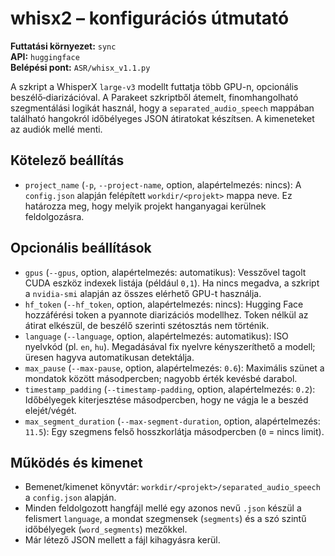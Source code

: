 # whisx2 – konfigurációs útmutató

**Futtatási környezet:** `sync`  
**API:** `huggingface`  
**Belépési pont:** `ASR/whisx_v1.1.py`

A szkript a WhisperX `large-v3` modellt futtatja több GPU-n, opcionális beszélő‑diarizációval. A Parakeet szkriptből átemelt, finomhangolható szegmentálási logikát használ, hogy a `separated_audio_speech` mappában található hangokról időbélyeges JSON átiratokat készítsen. A kimeneteket az audiók mellé menti.

## Kötelező beállítás
- `project_name` (`-p`, `--project-name`, option, alapértelmezés: nincs): A `config.json` alapján felépített `workdir/<projekt>` mappa neve. Ez határozza meg, hogy melyik projekt hanganyagai kerülnek feldolgozásra.

## Opcionális beállítások
- `gpus` (`--gpus`, option, alapértelmezés: automatikus): Vesszővel tagolt CUDA eszköz indexek listája (például `0,1`). Ha nincs megadva, a szkript a `nvidia-smi` alapján az összes elérhető GPU-t használja.
- `hf_token` (`--hf_token`, option, alapértelmezés: nincs): Hugging Face hozzáférési token a pyannote diarizációs modellhez. Token nélkül az átirat elkészül, de beszélő szerinti szétosztás nem történik.
- `language` (`--language`, option, alapértelmezés: automatikus): ISO nyelvkód (pl. `en`, `hu`). Megadásával fix nyelvre kényszeríthető a modell; üresen hagyva automatikusan detektálja.
- `max_pause` (`--max-pause`, option, alapértelmezés: `0.6`): Maximális szünet a mondatok között másodpercben; nagyobb érték kevésbé darabol.
- `timestamp_padding` (`--timestamp-padding`, option, alapértelmezés: `0.2`): Időbélyegek kiterjesztése másodpercben, hogy ne vágja le a beszéd elejét/végét.
- `max_segment_duration` (`--max-segment-duration`, option, alapértelmezés: `11.5`): Egy szegmens felső hosszkorlátja másodpercben (`0` = nincs limit).

## Működés és kimenet
- Bemenet/kimenet könyvtár: `workdir/<projekt>/separated_audio_speech` a `config.json` alapján.
- Minden feldolgozott hangfájl mellé egy azonos nevű `.json` készül a felismert `language`, a mondat szegmensek (`segments`) és a szó szintű időbélyegek (`word_segments`) mezőkkel.
- Már létező JSON mellett a fájl kihagyásra kerül.
